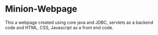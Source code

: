 # Minion-Webpage
This a webpage created using core java and JDBC, servlets as a backend code and HTML, CSS, Javascript as a front end code.
